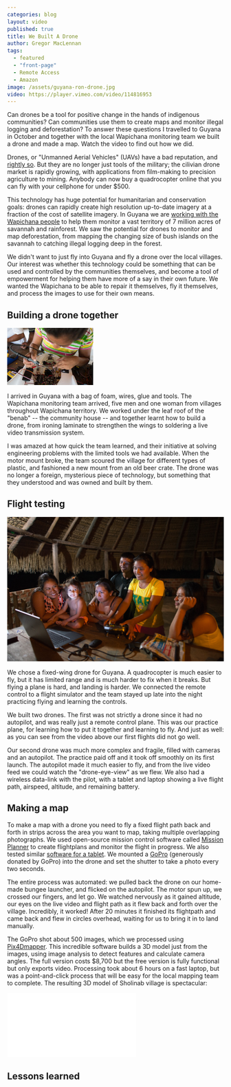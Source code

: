 ```yaml
---
categories: blog
layout: video
published: true
title: We Built A Drone
author: Gregor MacLennan
tags:
  - featured
  - "front-page"
  - Remote Access
  - Amazon
image: /assets/guyana-ron-drone.jpg
video: https://player.vimeo.com/video/114816953
---
```

Can drones be a tool for positive change in the hands of indigenous communities? Can communities use them to create maps and monitor illegal logging and deforestation? To answer these questions I travelled to Guyana in October and together with the local Wapichana monitoring team we built a drone and made a map. <a class="play-link">Watch the video</a> to find out how we did.

Drones, or "Unmanned Aerial Vehicles" (UAVs) have a bad reputation, and [rightly so](http://drones.pitchinteractive.com/). But they are no longer just tools of the military; the cilivian drone market is rapidly growing, with applications from film-making to precision agriculture to mining. Anybody can now buy a quadrocopter online that you can fly with your cellphone for under $500.

This technology has huge potential for humanitarian and conservation goals: drones can rapidly create high resolution up-to-date imagery at a fraction of the cost of satellite imagery. In Guyana we are [working with the Wapichana people](/ourwork/guyana) to help them monitor a vast territory of 7 million acres of savannah and rainforest. We saw the potential for drones to monitor and map deforestation, from mapping the changing size of bush islands on the savannah to catching illegal logging deep in the forest.

We didn't want to just fly into Guyana and fly a drone over the local villages. Our interest was whether this technology could be something that can be used and controlled by the communities themselves, and become a tool of empowerment for helping them have more of a say in their own future. We wanted the Wapichana to be able to repair it themselves, fly it themselves, and process the images to use for their own means.

## Building a drone together

![Tessa soldering a drone](/assets/guyana-tessa-soldering.jpg)

I arrived in Guyana with a bag of foam, wires, glue and tools. The Wapichana monitoring team arrived, five men and one woman from villages throughout Wapichana territory. We worked under the leaf roof of the "benab" -- the community house -- and together learnt how to build a drone, from ironing laminate to strengthen the wings to soldering a live video transmission system.

I was amazed at how quick the team learned, and their initiative at solving engineering problems with the limited tools we had available. When the motor mount broke, the team scoured the village for different types of plastic, and fashioned a new mount from an old beer crate. The drone was no longer a foreign, mysterious piece of technology, but something that they understood and was owned and built by them.

## Flight testing

![Flight simulator training](/assets/guyana-flight-simulator.jpg)

We chose a fixed-wing drone for Guyana. A quadrocopter is much easier to fly, but it has limited range and is much harder to fix when it breaks. But flying a plane is hard, and landing is harder. We connected the remote control to a flight simulator and the team stayed up late into the night practicing flying and learning the controls.

We built two drones. The first was not strictly a drone since it had no autopilot, and was really just a remote control plane. This was our practice plane, for learning how to put it together and learning to fly. And just as well: as you can see from the <a class="play-link">video above</a> our first flights did not go well.

Our second drone was much more complex and fragile, filled with cameras and an autopilot. The practice paid off and it took off smoothly on its first launch. The autopilot made it much easier to fly, and from the live video feed we could watch the "drone-eye-view" as we flew. We also had a wireless data-link with the pilot, with a tablet and laptop showing a live flight path, airspeed, altitude, and remaining battery.

## Making a map

To make a map with a drone you need to fly a fixed flight path back and forth in strips across the area you want to map, taking multiple overlapping photographs. We used open-source mission control software called [Mission Planner](http://planner.ardupilot.com/) to create flightplans and monitor the flight in progress. We also tested similar [software for a tablet](https://github.com/DroidPlanner/droidplanner). We mounted a [GoPro](http://gopro.com/) (generously donated by GoPro) into the drone and set the shutter to take a photo every two seconds.

The entire process was automated: we pulled back the drone on our home-made bungee launcher, and flicked on the autopilot. The motor spun up, we crossed our fingers, and let go. We watched nervously as it gained altitude, our eyes on the live video and flight path as it flew back and forth over the village. Incredibly, it worked! After 20 minutes it finished its flightpath and came back and flew in circles overhead, waiting for us to bring it in to land manually.

The GoPro shot about 500 images, which we processed using [Pix4Dmapper](http://pix4d.com/products/). This incredible software builds a 3D model just from the images, using image analysis to detect features and calculate camera angles. The full version costs $8,700 but the free version is fully functional but only exports video. Processing took about 6 hours on a fast laptop, but was a point-and-click process that will be easy for the local mapping team to complete. The resulting 3D model of Sholinab village is spectacular:

<div class="embed-container"><iframe src="//player.vimeo.com/video/109484074" frameborder="0" webkitallowfullscreen mozallowfullscreen allowfullscreen></iframe></div>

## Lessons learned





